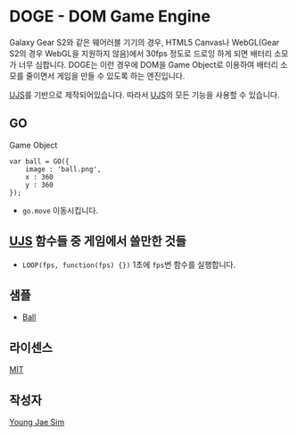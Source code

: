 # DOGE - DOM Game Engine
Galaxy Gear S2와 같은 웨어러블 기기의 경우, HTML5 Canvas나 WebGL(Gear S2의 경우 WebGL을 지원하지 않음)에서 30fps 정도로 드로잉 하게 되면 배터리 소모가 너무 심합니다.
DOGE는 이런 경우에 DOM을 Game Object로 이용하여 배터리 소모를 줄이면서 게임을 만들 수 있도록 하는 엔진입니다.

[UJS](https://github.com/Hanul/UJS)를 기반으로 제작되어있습니다. 따라서 [UJS](https://github.com/Hanul/UJS)의 모든 기능을 사용할 수 있습니다.

## GO
Game Object
```
var ball = GO({
	image : 'ball.png',
	x : 360
	y : 360
});
```
* `go.move` 이동시킵니다.

## [UJS](https://github.com/Hanul/UJS) 함수들 중 게임에서 쓸만한 것들
* `LOOP(fps, function(fps) {})` 1초에 `fps`번 함수를 실행합니다.

## 샘플
* [Ball](samples/ball)

## 라이센스
[MIT](LICENSE)

## 작성자
[Young Jae Sim](https://github.com/Hanul)